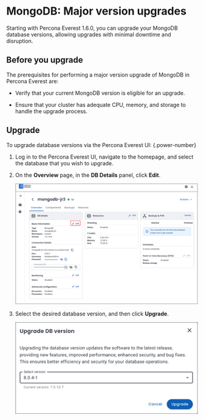 # MongoDB: Major version upgrades

Starting with Percona Everest 1.6.0, you can upgrade your MongoDB database versions, allowing upgrades with minimal downtime and disruption.

## Before you upgrade

The prerequisites for performing a major version upgrade of MongoDB in Percona Everest are:

- Verify that your current MongoDB version is eligible for an upgrade.

- Ensure that your cluster has adequate CPU, memory, and storage to handle the upgrade process.

## Upgrade

To upgrade database versions via the Percona Everest UI:
{.power-number}


1. Log in to the Percona Everest UI, navigate to the homepage, and select the database that you wish to upgrade. 

2. On the **Overview** page, in the **DB Details** panel, click **Edit**. 

    ![!image](../images/database_upgrade.png)


3. Select the desired database version, and then click **Upgrade**.

    ![!image](../images/upgrade_database_versions.png)









